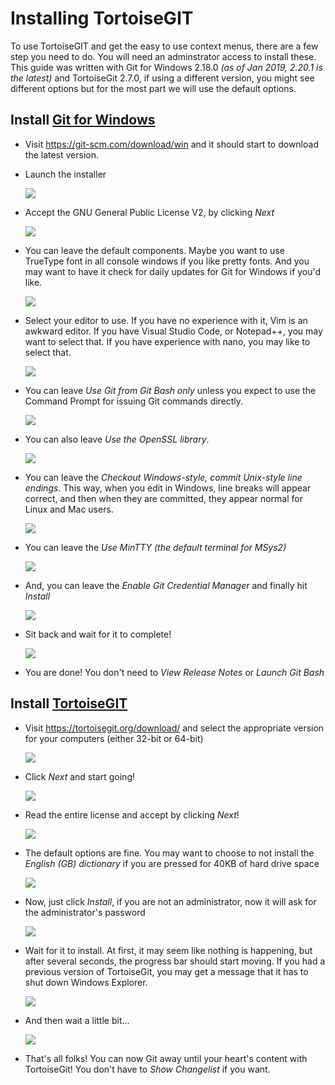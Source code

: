 # Installing TortoiseGIT

To use TortoiseGIT and get the easy to use context menus, there are a few step you need to do. You will need an adminstrator access to install these. This guide was written with Git for Windows 2.18.0 *(as of Jan 2019, 2.20.1 is the latest)* and TortoiseGit 2.7.0, if using a different version, you might see different options but for the most part we will use the default options.

## Install [Git for Windows](https://git-scm.com/download/win)

* Visit <https://git-scm.com/download/win> and it should start to download the latest version. 

* Launch the installer

    ![](images/git_for_windows_install_01.png)

* Accept the GNU General Public License V2, by clicking *Next*

    ![](images/git_for_windows_install_02.png)

* You can leave the default components. Maybe you want to use TrueType font in all console windows if you like pretty fonts. And you may want to have it check for daily updates for Git for Windows if you'd like. 

    ![](images/git_for_windows_install_03.png)

* Select your editor to use. If you have no experience with it, Vim is an awkward editor. If you have Visual Studio Code, or Notepad++, you may want to select that. If you have experience with nano, you may like to select that.

    ![](images/git_for_windows_install_04.png)

* You can leave *Use Git from Git Bash only* unless you expect to use the Command Prompt for issuing Git commands directly.

    ![](images/git_for_windows_install_05.png)

* You can also leave *Use the OpenSSL library*.

    ![](images/git_for_windows_install_06.png)

* You can leave the *Checkout Windows-style, commit Unix-style line endings*. This way, when you edit in Windows, line breaks will appear correct, and then when they are committed, they appear normal for Linux and Mac users.

    ![](images/git_for_windows_install_07.png)

* You can leave the *Use MinTTY (the default terminal for MSys2)* 

    ![](images/git_for_windows_install_08.png)

* And, you can leave the *Enable Git Credential Manager* and finally hit *Install* 

    ![](images/git_for_windows_install_09.png)

* Sit back and wait for it to complete! 

    ![](images/git_for_windows_install_10.png)

* You are done! You don't need to *View Release Notes* or *Launch Git Bash*


## Install [TortoiseGIT](https://tortoisegit.org/)

* Visit <https://tortoisegit.org/download/> and select the appropriate version for your computers (either 32-bit or 64-bit)

    ![](images/tortoisegit_install_01.png)

* Click *Next* and start going!

    ![](images/tortoisegit_install_02.png)
    
* Read the entire license and accept by clicking *Next*!

    ![](images/tortoisegit_install_03.png)
    
* The default options are fine. You may want to choose to not install the *English (GB) dictionary* if you are pressed for 40KB of hard drive space

    ![](images/tortoisegit_install_04.png)
    
* Now, just click *Install*, if you are not an administrator, now it will ask for the administrator's password

    ![](images/tortoisegit_install_05.png)
    
* Wait for it to install. At first, it may seem like nothing is happening, but after several seconds, the progress bar should start moving. If you had a previous version of TortoiseGit, you may get a message that it has to shut down Windows Explorer.

    ![](images/tortoisegit_install_06.png)
    
* And then wait a little bit...

    ![](images/tortoisegit_install_07.png)
    
* That's all folks! You can now Git away until your heart's content with TortoiseGit! You don't have to *Show Changelist* if you want.

